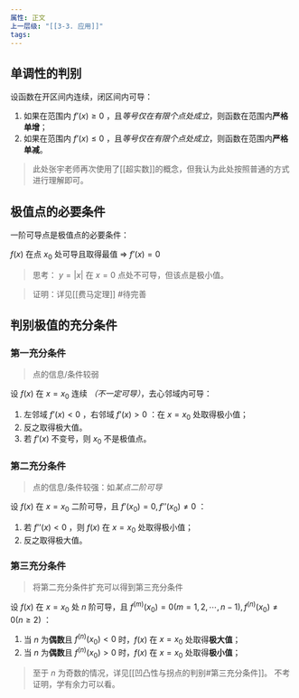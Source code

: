 ```yaml
---
属性: 正文
上一层级: "[[3-3. 应用]]"
tags: 
---
```


## 单调性的判别

设函数在开区间内连续，闭区间内可导：

1. 如果在范围内 $f’(x) \ge 0$ ，且*等号仅在有限个点处成立*，则函数在范围内**严格单增**；
2. 如果在范围内 $f’(x) \le 0$ ，且*等号仅在有限个点处成立*，则函数在范围内**严格单减**。

> 此处张宇老师再次使用了[[超实数]]的概念，但我认为此处按照普通的方式进行理解即可。

## 极值点的必要条件

一阶可导点是极值点的必要条件：

$f(x)$ 在点 $x_0$ 处可导且取得最值 => $f’(x)=0$

> 思考： $y=|x|$ 在 $x=0$ 点处不可导，但该点是极小值。

> 证明：详见[[费马定理]] #待完善 

## 判别极值的充分条件

### 第一充分条件

> 点的信息/条件较弱

设 $f(x)$ 在 $x=x_0$ 连续 *（不一定可导）*，去心邻域内可导：

1. 左邻域 $f’(x)<0$ ，右邻域 $f’(x)>0$ ：在 $x=x_0$ 处取得极小值；
2. 反之取得极大值。
3. 若 $f’(x)$ 不变号，则 $x_0$ 不是极值点。

### 第二充分条件

> 点的信息/条件较强：如*某点二阶可导*

设 $f(x)$ 在 $x=x_0$ 二阶可导，且 $f’(x_0) = 0, f’’(x_0) \ne 0$ ：

1. 若 $f’’(x)<0$ ，则 $f(x)$ 在 $x=x_0$ 处取得极小值；
2. 反之取得极大值。

### 第三充分条件

> 将第二充分条件扩充可以得到第三充分条件

设 $f(x)$ 在 $x=x_0$ 处 $n$ 阶可导，且 $f^{(m)}(x_0) = 0 (m=1,2, \cdots , n-1), f^{(n)}(x_0) \ne 0 (n \ge 2)$ ：

1. 当 $n$ 为**偶数**且 $f^{(n)}(x_0) < 0$ 时，$f(x)$ 在 $x=x_0$ 处取得**极大值**；
2. 当 $n$ 为**偶数**且 $f^{(n)}(x_0) > 0$ 时，$f(x)$ 在 $x=x_0$ 处取得**极小值**；

> 至于 $n$ 为奇数的情况，详见[[凹凸性与拐点的判别#第三充分条件]]。
> 不考证明，学有余力可以看。